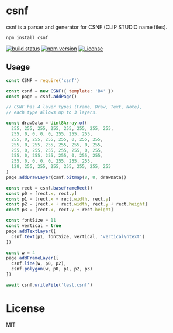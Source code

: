 # csnf

csnf is a parser and generator for CSNF (CLIP STUDIO name files).
```
npm install csnf
```

[![build status](https://secure.travis-ci.org/funige/csnf.png)](http://travis-ci.org/funige/csnf)
[![npm version](https://badge.fury.io/js/csnf.svg)](https://badge.fury.io/js/csnf)
[![License](https://img.shields.io/badge/license-MIT-blue.svg)](http://opensource.org/licenses/MIT)

## Usage

``` js
const CSNF = require('csnf')

const csnf = new CSNF({ template: 'B4' })
const page = csnf.addPage()

// CSNF has 4 layer types (Frame, Draw, Text, Note),
// each type allows up to 3 layers.

const drawData = Uint8Array.of(
  255, 255, 255, 255, 255, 255, 255, 255,
  255, 0, 0, 0, 0, 255, 255, 255,
  255, 0, 255, 255, 255, 0, 255, 255,
  255, 0, 255, 255, 255, 255, 0, 255,
  255, 0, 255, 255, 255, 255, 0, 255,
  255, 0, 255, 255, 255, 0, 255, 255,
  255, 0, 0, 0, 0, 255, 255, 255,
  128, 255, 255, 255, 255, 255, 255, 255
)
page.addDrawLayer(csnf.bitmap(8, 8, drawData))

const rect = csnf.baseframeRect()
const p0 = [rect.x, rect.y]
const p1 = [rect.x + rect.width, rect.y]
const p2 = [rect.x + rect.width, rect.y + rect.height]
const p3 = [rect.x, rect.y + rect.height]

const fontSize = 11
const vertical = true
page.addTextLayer([
  csnf.text(p1, fontSize, vertical, 'vertical\ntext')
])

const w = 4
page.addFrameLayer([
  csnf.line(w, p0, p2),
  csnf.polygon(w, p0, p1, p2, p3)
])

await csnf.writeFile('test.csnf')
```

# License

MIT
